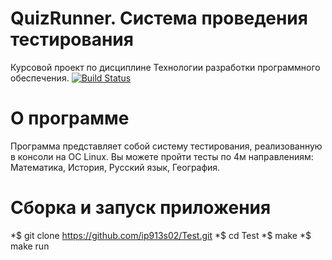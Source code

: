 # QuizRunner. Система проведения тестирования

Курсовой проект по дисциплине Технологии разработки программного обеспечения.
[![Build Status](https://travis-ci.com/ip913s02/Test.svg?branch=master)](https://travis-ci.com/github/ip913s02/Test)

# О программе
Программа представляет собой систему тестирования, реализованную в консоли на OC Linux.
Вы можете пройти тесты по 4м направлениям: Математика, История, Русский язык, География.

# Сборка и запуск приложения

  *$ git clone https://github.com/ip913s02/Test.git
  *$ cd Test
  *$ make
  *$ make run
   
 

